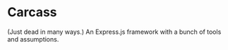 # Carcass

(Just dead in many ways.) An Express.js framework with a bunch of tools and assumptions.
